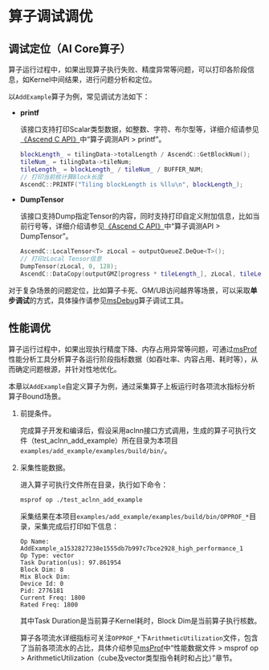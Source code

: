 

# 算子调试调优

## 调试定位（AI Core算子）

算子运行过程中，如果出现算子执行失败、精度异常等问题，可以打印各阶段信息，如Kernel中间结果，进行问题分析和定位。

以`AddExample`算子为例，常见调试方法如下：

* **printf**

  该接口支持打印Scalar类型数据，如整数、字符、布尔型等，详细介绍请参见[《Ascend C API》](https://hiascend.com/document/redirect/CannCommunityAscendCApi)中“算子调测API > printf”。
  
  ```c++
  blockLength_ = tilingData->totalLength / AscendC::GetBlockNum();
  tileNum_ = tilingData->tileNum;
  tileLength_ = blockLength_ / tileNum_ / BUFFER_NUM;
  // 打印当前核计算Block长度
  AscendC::PRINTF("Tiling blockLength is %llu\n", blockLength_);
  ```
* **DumpTensor**

  该接口支持Dump指定Tensor的内容，同时支持打印自定义附加信息，比如当前行号等，详细介绍请参见[《Ascend C API》](https://hiascend.com/document/redirect/CannCommunityAscendCApi)中“算子调测API > DumpTensor”。
  
  ```c++
  AscendC::LocalTensor<T> zLocal = outputQueueZ.DeQue<T>();
  // 打印zLocal Tensor信息
  DumpTensor(zLocal, 0, 128);
  AscendC::DataCopy(outputGMZ[progress * tileLength_], zLocal, tileLength_);
  ```

对于复杂场景的问题定位，比如算子卡死、GM/UB访问越界等场景，可以采取**单步调试**的方式，具体操作请参见[msDebug](https://www.hiascend.com/document/redirect/CannCommunityToolMsdebug)算子调试工具。

## 性能调优

算子运行过程中，如果出现执行精度下降、内存占用异常等问题，可通过[msProf](https://www.hiascend.com/document/redirect/CannCommunityToolMsprof)性能分析工具分析算子各运行阶段指标数据（如吞吐率、内容占用、耗时等），从而确定问题根源，并针对性地优化。

本章以`AddExample`自定义算子为例，通过采集算子上板运行时各项流水指标分析算子Bound场景。

1. 前提条件。

   完成算子开发和编译后，假设采用aclnn接口方式调用，生成的算子可执行文件（test_aclnn_add_example）所在目录为本项目`examples/add_example/examples/build/bin/`。

2. 采集性能数据。

   进入算子可执行文件所在目录，执行如下命令：

   ```bash
   msprof op ./test_aclnn_add_example
   ```
   采集结果在本项目`examples/add_example/examples/build/bin/OPPROF_*`目录，采集完成后打印如下信息：
   
    ``` text
    Op Name: AddExample_a1532827238e1555db7b997c7bce2928_high_performance_1
    Op Type: vector             
    Task Duration(us): 97.861954 
    Block Dim: 8
    Mix Block Dim:
    Device Id: 0
    Pid: 2776181
    Current Freq: 1800
    Rated Freq: 1800
    ```
   其中Task Duration是当前算子Kernel耗时，Block Dim是当前算子执行核数。

   算子各项流水详细指标可关注`OPPROF_*`下`ArithmeticUtilization`文件，包含了当前各项流水的占比，具体介绍参见[msProf](https://www.hiascend.com/document/redirect/CannCommunityToolMsprof)中“性能数据文件 > msprof op > ArithmeticUtilization（cube及vector类型指令耗时和占比）”章节。